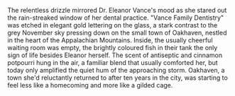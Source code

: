 The relentless drizzle mirrored Dr. Eleanor Vance's mood as she stared out the rain-streaked window of her dental practice.  "Vance Family Dentistry" was etched in elegant gold lettering on the glass, a stark contrast to the grey November sky pressing down on the small town of Oakhaven, nestled in the heart of the Appalachian Mountains.  Inside, the usually cheerful waiting room was empty, the brightly coloured fish in their tank the only sign of life besides Eleanor herself. The scent of antiseptic and cinnamon potpourri hung in the air, a familiar blend that usually comforted her, but today only amplified the quiet hum of the approaching storm. Oakhaven, a town she'd reluctantly returned to after ten years in the city, was starting to feel less like a homecoming and more like a gilded cage.
